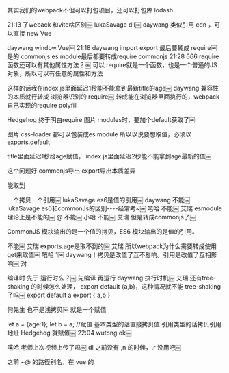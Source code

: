 

其实我们的webpack不但可以打包项目，还可以打包库
lodash



21:13
了weback
和vite啥区别￼
lukaSavage
dll￼
daywang
类似引用 cdn ，可以直接 new Vue

daywang
window.Vue￼
21:18
daywang
import  export 最后要转成 require￼ 
是的
commonjs es module最后都要转成require commonjs
21:28
666
require函数还可以有其他属性方法？￼
可以
require就是一个函数，也是一个普通的JS对象，所以可以有任意的属性和方法



这样的话我在index.js里面延迟1秒能不能拿到最新title的age￼
daywang
兼容性的本质就行转成 浏览器识别的 require￼
转成能在浏览器里面执行的，webpack自己实现的require polyfill

Hedgehog
终于明白require 图片 modules时，要加个default获取了￼


图片
css-loader
都可以包装成es module
所以以说要想取值，必须以exports.default


title里面延迟1秒给age赋值， index.js里面延迟2秒能不能拿到age最新的值￼

这个问题好
commonjs导出
export导出本质差异

能取到



一个拷贝一个引用￼
lukaSavage
es6是值的引用￼
daywang
不能￼
lukaSavage
es6和commonJs的区别----经常考~￼
嘻哈
不能￼
艾瑞
esmodule理论上是不能的￼
@
不能￼
小哈
不能￼
艾瑞
但是转成commonjs了￼



CommonJS 模块输出的是一个值的拷贝，ES6 模块输出的是值的引用。

不能￼
艾瑞
exports.age是取不到的￼
艾瑞
所以webpack为什么需要转成使用get来取值￼
嘻哈
1￼
daywang！拷贝是改值了互不影响。引用是改值了互相影响￼ 对


编译时 先于 运行时么？￼
先编译 再运行
daywang
执行时机￼
艾瑞
还有tree-shaking 的时候怎么处理， export default {a,b}，这种情况就不能 tree-shaking了吗￼
export default a
export {
    a,b
}



何先生
也不是浅拷贝￼
就是一个赋值

let a = {age:1};
let b = a;
//赋值 基本类型的话直接拷贝值  引用类型的话拷贝引用地址
Hedgehog
就赋值￼
22:04
wutong
ok￼

嘻哈
老师上次视频上传了吗￼
dl
之前没有 ,n 的时候，.r 没用吧￼


之前 ~@ 的路径别名，在 vue 的 <template> 里有个 <img src="~@/img.png"/> ，这样可以解析么￼￼
在 css 里 @ 和 ~@ 是一样的么，来的比较晚没听到

以老版本里~@，现在新版里~可以不加了@



之前一直加班，没时间上课，想问老师一个问题，style-loader为什么不直接将css代码引入，而是采用pitch搞出一个require，再走一轮run-loader进入加载一次这种方式呢？




页面可以直接用么 import￼



- require.e 加载一个额外的代码块 require.ensure 保证/加载
- require.f.j   require.f.jsonp 使用JSONP加载额外的代码
- require.l  require.load 加载JSON脚本

chunkid 就是模块id么￼
daywang
一个文件是一个模块？￼


在webpack里一切皆模块，每一个文件都是一个模块 js css ts jpg png
相互依赖的模块组合在一起就是一个代码块chunk

默认情况来说 一个入口会对应或者说生成一个代码块

有些时候 代码可以合并和分割
分割。
import

webpack如何实现懒加载 异步加载
讲哪了￼
daywang
import 赖加载￼
Je
谢谢￼
20:29
dl
runtime 的判断是什么￼



这里的import 跟 ， export 然后 import 的不是一个 import 吧
不一样

模块里的import  是导入模块的意思 关键字
import只是一个普通的方法名或者说函数名

异步加载的基本流程
- 1.点击按钮
- 2.加载包含额外代码块的模块定义的JS文件
- 3.JS文件加载回来后JS脚本会执行
- 4.把新的模块定义合并到老的模块定义上
- 5.走正常的加载逻辑了，加载新的模块，让 Promise resolve,然后走then


aywang
jsonp￼
W
jsonp是懒加载的理论基础吗￼
20:42
daywang
chunk 指的是代码块么￼

main.js定义的require.r .d 方法, src_video_js.main.js 模块可以直接用????


21:08
liu
56行push等于是做什么￼
666
最后两个。then没听懂￼
今天你学习了么
先jsop请求拿到模块定义合并模块定义返回module.exports￼




60行为什么要合并到老的上面，不合并会有什么影响？￼
因为require加载的时候 ，模块定义就只能从老的上面取，只有放进去才能取出来
Hedgehog
为啥是放 [resolve, reject, 自己] ￼
5k
我能吸收到啥思想？￼
W
懒加载思想￼
666
数组￼
今天你学习了么
undifined￼
dl
promises 的结果数组？￼
今天你学习了么
反正第一次then主要是为模块定义服务的￼

e是为了得到模块定义
第一次then的回调是为了去加载模块数据
把模块的数据返回了
第二次then参数就是模块的数据module。exports
今天你学习了么
第二次then才返回module。exports￼


不明白为啥要这样写，是因为webpack要求这样的格式吗？￼
今天你学习了么
all方法是返回数组里面放的每一个成功的返回值￼ 是的



